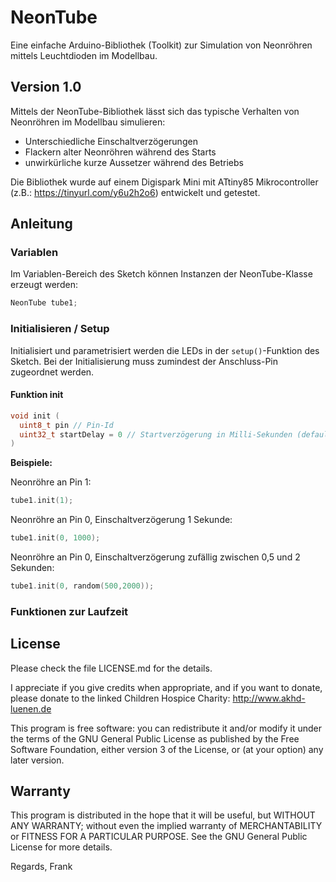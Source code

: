 # NeonTube
Eine einfache Arduino-Bibliothek (Toolkit) zur Simulation von Neonröhren mittels Leuchtdioden im Modellbau.

## Version 1.0

Mittels der NeonTube-Bibliothek lässt sich das typische Verhalten von Neonröhren im Modellbau simulieren:
- Unterschiedliche Einschaltverzögerungen
- Flackern alter Neonröhren während des Starts
- unwirkürliche kurze Aussetzer während des Betriebs

Die Bibliothek wurde auf einem Digispark Mini mit ATtiny85 Mikrocontroller (z.B.: https://tinyurl.com/y6u2h2o6) 
entwickelt und getestet.

## Anleitung

### Variablen

Im Variablen-Bereich des Sketch können Instanzen der NeonTube-Klasse erzeugt werden:

```C++
NeonTube tube1;
```

### Initialisieren / Setup

Initialisiert und parametrisiert werden die LEDs in der `setup()`-Funktion des Sketch. Bei der Initialisierung 
muss zumindest der Anschluss-Pin zugeordnet werden.

#### Funktion init

```C++
void init (
  uint8_t pin // Pin-Id
  uint32_t startDelay = 0 // Startverzögerung in Milli-Sekunden (default = 0)
)
```

**Beispiele:**

Neonröhre an Pin 1:

```C++
tube1.init(1);
```

Neonröhre an Pin 0, Einschaltverzögerung 1 Sekunde:

```C++
tube1.init(0, 1000);
```

Neonröhre an Pin 0, Einschaltverzögerung zufällig zwischen 0,5 und 2 Sekunden:

```C++
tube1.init(0, random(500,2000));
```


### Funktionen zur Laufzeit


## License
Please check the file LICENSE.md for the details.

I appreciate if you give credits when appropriate, and if you want to donate, please donate to the linked Children Hospice Charity: http://www.akhd-luenen.de

This program is free software: you can redistribute it and/or modify
it under the terms of the GNU General Public License as published by
the Free Software Foundation, either version 3 of the License, or
(at your option) any later version.

## Warranty
This program is distributed in the hope that it will be useful,
but WITHOUT ANY WARRANTY; without even the implied warranty of
MERCHANTABILITY or FITNESS FOR A PARTICULAR PURPOSE.  See the
GNU General Public License for more details.

Regards, Frank
